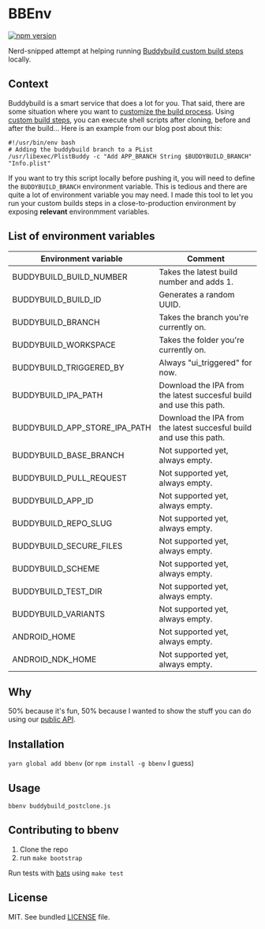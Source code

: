 # BBEnv

[![npm version](https://badge.fury.io/js/bbenv.svg)](https://badge.fury.io/js/bbenv)

Nerd-snipped attempt at helping running [Buddybuild custom build steps](http://docs.buddybuild.com/docs/custom-prebuild-and-postbuild-steps) locally.

## Context

Buddybuild is a smart service that does a lot for you. That said, there are some situation where you want to [customize the build process](https://www.buddybuild.com/blog/customizing-the-build-process). Using [custom build steps](docs.buddybuild.com/docs/custom-prebuild-and-postbuild-steps), you can execute shell scripts after cloning, before and after the build... Here is an example from our blog post about this:

```shell
#!/usr/bin/env bash
# Adding the buddybuild branch to a PList
/usr/libexec/PlistBuddy -c "Add APP_BRANCH String $BUDDYBUILD_BRANCH" "Info.plist"
```

If you want to try this script locally before pushing it, you will need to define the `BUDDYBUILD_BRANCH` environment variable. This is tedious and there are quite a lot of environment variable you may need. I made this tool to let you run your custom builds steps in a close-to-production environment by exposing **relevant** environmment variables.

## List of environment variables

| Environment variable          | Comment                                                             |
| ----------------------------- | ------------------------------------------------------------------- |
| BUDDYBUILD_BUILD_NUMBER       | Takes the latest build number and adds 1.                           |
| BUDDYBUILD_BUILD_ID           | Generates a random UUID.                                            |
| BUDDYBUILD_BRANCH             | Takes the branch you're currently on.                               |
| BUDDYBUILD_WORKSPACE          | Takes the folder you're currently on.                               |
| BUDDYBUILD_TRIGGERED_BY       | Always "ui_triggered" for now.                                      |
| BUDDYBUILD_IPA_PATH           | Download the IPA from the latest succesful build and use this path. |
| BUDDYBUILD_APP_STORE_IPA_PATH | Download the IPA from the latest succesful build and use this path. |
| BUDDYBUILD_BASE_BRANCH        | Not supported yet, always empty.                                    |
| BUDDYBUILD_PULL_REQUEST       | Not supported yet, always empty.                                    |
| BUDDYBUILD_APP_ID             | Not supported yet, always empty.                                    |
| BUDDYBUILD_REPO_SLUG          | Not supported yet, always empty.                                    |
| BUDDYBUILD_SECURE_FILES       | Not supported yet, always empty.                                    |
| BUDDYBUILD_SCHEME             | Not supported yet, always empty.                                    |
| BUDDYBUILD_TEST_DIR           | Not supported yet, always empty.                                    |
| BUDDYBUILD_VARIANTS           | Not supported yet, always empty.                                    |
| ANDROID_HOME                  | Not supported yet, always empty.                                    |
| ANDROID_NDK_HOME              | Not supported yet, always empty.                                    |

## Why

50% because it's fun, 50% because I wanted to show the stuff you can do using our [public API](http://docs.buddybuild.com/docs/api-developer-guide).

## Installation

`yarn global add bbenv` (or `npm install -g bbenv` I guess)

## Usage

```shell
bbenv buddybuild_postclone.js
```

## Contributing to bbenv

1. Clone the repo
2. run `make bootstrap`

Run tests with [bats](https://github.com/sstephenson/bats) using `make test`

## License

MIT. See bundled [LICENSE](LICENSE) file.
